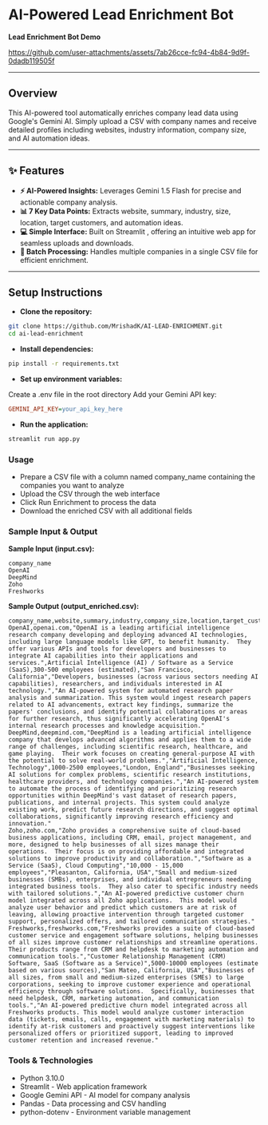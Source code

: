 # AI-Powered Lead Enrichment Bot

**Lead Enrichment Bot Demo**  


https://github.com/user-attachments/assets/7ab26cce-fc94-4b84-9d9f-0dadb119505f


---

## Overview

This AI-powered tool automatically enriches company lead data using Google's Gemini AI. Simply upload a CSV with company names and receive detailed profiles including websites, industry information, company size, and AI automation ideas.

---

## ✨ Features
  
- **⚡ AI-Powered Insights:** Leverages Gemini 1.5 Flash for precise and actionable company analysis.
- **📊 7 Key Data Points:** Extracts website, summary, industry, size, location, target customers, and automation ideas.
- **💻 Simple Interface:** Built on Streamlit , offering an intuitive web app for seamless uploads and downloads.
- **📂 Batch Processing:** Handles multiple companies in a single CSV file for efficient enrichment.
---

## Setup Instructions

-  **Clone the repository:**

```bash
git clone https://github.com/MrishadK/AI-LEAD-ENRICHMENT.git
cd ai-lead-enrichment
```

- **Install dependencies:**

```bash
pip install -r requirements.txt
```

- **Set up environment variables:**

Create a .env file in the root directory
Add your Gemini API key:

```ini
GEMINI_API_KEY=your_api_key_here
```
- **Run the application:**
```bash
streamlit run app.py
```

### Usage
- Prepare a CSV file with a column named company_name containing the companies you want to analyze
- Upload the CSV through the web interface
- Click Run Enrichment to process the data
- Download the enriched CSV with all additional fields


### Sample Input & Output

**Sample Input (input.csv):**
```csv
company_name
OpenAI
DeepMind
Zoho
Freshworks
```

**Sample Output (output_enriched.csv):**
```csv
company_name,website,summary,industry,company_size,location,target_customer,automation_idea
OpenAI,openai.com,"OpenAI is a leading artificial intelligence research company developing and deploying advanced AI technologies, including large language models like GPT, to benefit humanity.  They offer various APIs and tools for developers and businesses to integrate AI capabilities into their applications and services.",Artificial Intelligence (AI) / Software as a Service (SaaS),300-500 employees (estimated),"San Francisco, California","Developers, businesses (across various sectors needing AI capabilities), researchers, and individuals interested in AI technology.","An AI-powered system for automated research paper analysis and summarization. This system would ingest research papers related to AI advancements, extract key findings, summarize the papers' conclusions, and identify potential collaborations or areas for further research, thus significantly accelerating OpenAI's internal research processes and knowledge acquisition."
DeepMind,deepmind.com,"DeepMind is a leading artificial intelligence company that develops advanced algorithms and applies them to a wide range of challenges, including scientific research, healthcare, and game playing.  Their work focuses on creating general-purpose AI with the potential to solve real-world problems.","Artificial Intelligence, Technology",1000-2500 employees,"London, England","Businesses seeking AI solutions for complex problems, scientific research institutions, healthcare providers, and technology companies.","An AI-powered system to automate the process of identifying and prioritizing research opportunities within DeepMind's vast dataset of research papers, publications, and internal projects. This system could analyze existing work, predict future research directions, and suggest optimal collaborations, significantly improving research efficiency and innovation."
Zoho,zoho.com,"Zoho provides a comprehensive suite of cloud-based business applications, including CRM, email, project management, and more, designed to help businesses of all sizes manage their operations.  Their focus is on providing affordable and integrated solutions to improve productivity and collaboration.","Software as a Service (SaaS), Cloud Computing","10,000 - 15,000 employees","Pleasanton, California, USA","Small and medium-sized businesses (SMBs), enterprises, and individual entrepreneurs needing integrated business tools.  They also cater to specific industry needs with tailored solutions.","An AI-powered predictive customer churn model integrated across all Zoho applications.  This model would analyze user behavior and predict which customers are at risk of leaving, allowing proactive intervention through targeted customer support, personalized offers, and tailored communication strategies."
Freshworks,freshworks.com,"Freshworks provides a suite of cloud-based customer service and engagement software solutions, helping businesses of all sizes improve customer relationships and streamline operations.  Their products range from CRM and helpdesk to marketing automation and communication tools.","Customer Relationship Management (CRM) Software, SaaS (Software as a Service)",5000-10000 employees (estimate based on various sources),"San Mateo, California, USA","Businesses of all sizes, from small and medium-sized enterprises (SMEs) to large corporations, seeking to improve customer experience and operational efficiency through software solutions.  Specifically, businesses that need helpdesk, CRM, marketing automation, and communication tools.","An AI-powered predictive churn model integrated across all Freshworks products. This model would analyze customer interaction data (tickets, emails, calls, engagement with marketing materials) to identify at-risk customers and proactively suggest interventions like personalized offers or prioritized support, leading to improved customer retention and increased revenue."
```

### Tools & Technologies
- Python 3.10.0
- Streamlit - Web application framework
- Google Gemini API - AI model for company analysis
- Pandas - Data processing and CSV handling
- python-dotenv - Environment variable management
